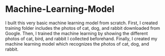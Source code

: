 # Machine-Learning-Model
I built this very basic machine learning model from scratch. First, I created training folder includes the photos of cat, dog, and rabbit downloaded from Google. Then, I trained the machine learning by showing the different photos of cat, bird, and rabbit I collected beforehand. Finally, I created my machine learning model which recognizes the photos of cat, dog, and rabbit.
